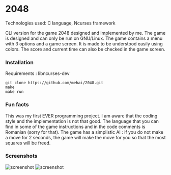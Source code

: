 # 2048
Technologies used: C language, Ncurses framework

CLI version for the game 2048 designed and implemented by me. The game is designed and can only be run on GNU/Linux.
The game contains a menu with 3 options and a game screen. It is made to be understood easily using colors. The score and current time can also be checked in the game screen.

### Installation

Requirements : libncurses-dev
```
git clone https://github.com/mehai/2048.git
make 
make run
```
### Fun facts
This was my first EVER programming project. I am aware that the coding style and the implementation is not that good.
The language that you can find in some of the game instructions and in the code comments is Romanian (sorry for that).
The game has a simplistic AI : if you do not make a move for 2 seconds, the game will make the move for you so that the most squares will be freed.

### Screenshots

![screenshot](https://imgur.com/3OsUM48)
![screenshot](https://imgur.com/EO3zarY)
